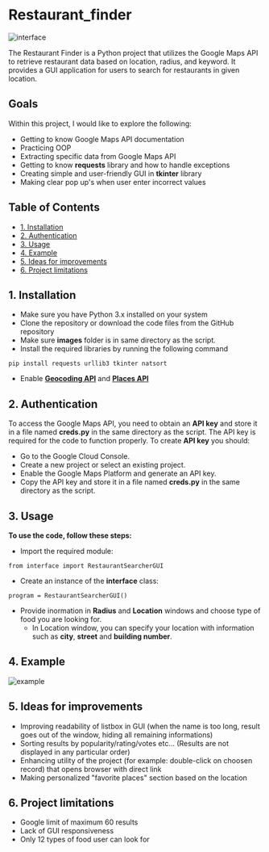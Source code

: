 # Restaurant_finder
![interface](https://github.com/WojciechStopka/restaurant_finder_v2/assets/44327221/e8fbbf5c-9a05-4385-b6cc-2c1c7877ddc5)

The Restaurant Finder is a Python project that utilizes the Google Maps API to retrieve restaurant data based on location, radius, and keyword. It provides a GUI application for users to search for restaurants in given location.

## **Goals**
Within this project, I would like to explore the following:

- Getting to know Google Maps API documentation
- Practicing OOP
- Extracting specific data from Google Maps API
- Getting to know **requests** library and how to handle exceptions
- Creating simple and user-friendly GUI in **tkinter** library
- Making clear pop up's when user enter incorrect values


## Table of Contents

- [1. Installation](https://github.com/WojciechStopka/Restaurant_finder#1-instalation)
- [2. Authentication](https://github.com/WojciechStopka/Restaurant_finder#2-authentication)
- [3. Usage](https://github.com/WojciechStopka/Restaurant_finder#3-usage)
- [4. Example](https://github.com/WojciechStopka/Restaurant_finder#4-example)
- [5. Ideas for improvements](https://github.com/WojciechStopka/Restaurant_finder#5-ideas-for-improvements)
- [6. Project limitations](https://github.com/WojciechStopka/Restaurant_finder#6-project-limitations)

## 1. Installation
- Make sure you have Python 3.x installed on your system
- Clone the repository or download the code files from the GitHub repository
- Make sure **images** folder is in same directory as the script.
- Install the required libraries by running the following command
```
pip install requests urllib3 tkinter natsort
```
- Enable **[Geocoding API](https://console.cloud.google.com/apis/library/geocoding-backend.googleapis.com?project=python-places-api-386609)** and **[Places API](https://console.cloud.google.com/apis/library/places-backend.googleapis.com?project=python-places-api-386609)**
## 2. Authentication
To access the Google Maps API, you need to obtain an **API key** and store it in a file named **creds.py** in the same directory as the script. The API key is required for the code to function properly.
To create **API key** you should:
- Go to the Google Cloud Console.
- Create a new project or select an existing project.
- Enable the Google Maps Platform and generate an API key.
- Copy the API key and store it in a file named **creds.py** in the same directory as the script.


## 3. Usage
**To use the code, follow these steps:**
- Import the required module:
```
from interface import RestaurantSearcherGUI
```
- Create an instance of the **interface** class:
```
program = RestaurantSearcherGUI()
```
- Provide inormation in **Radius** and **Location** windows and choose type of food you are looking for.
  - In Location window, you can specify your location with information such as **city**, **street** and **building number**.
## 4. Example
![example](https://github.com/WojciechStopka/restaurant_finder_v2/assets/44327221/ccf7ff06-554a-453f-9d8f-c7d938226f92)

## 5. Ideas for improvements

- Improving readability of listbox in GUI (when the name is too long, result goes out of the window, hiding all remaining informations)
- Sorting results by popularity/rating/votes etc... (Results are not displayed in any particular order)
- Enhancing utility of the project (for example: double-click on choosen record) that opens browser with direct link
- Making personalized "favorite places" section based on the location

## 6. Project limitations

- Google limit of maximum 60 results
- Lack of GUI responsiveness
- Only 12 types of food user can look for
